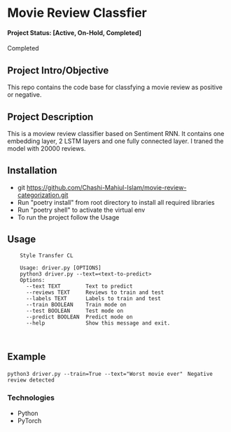# Movie Review Classfier 

#### Project Status: [Active, On-Hold, Completed]
Completed

## Project Intro/Objective
This repo contains the code base for classfying a movie review as positive or negative. 

## Project Description
This is a moview review classifier based on Sentiment RNN. It contains one embedding layer, 2 LSTM layers and one fully connected layer.  I traned the model with 20000 reviews.

## Installation   
 * git https://github.com/Chashi-Mahiul-Islam/movie-review-categorization.git
 * Run "poetry install" from root directory to install all required libraries
 * Run "poetry shell" to activate the virtual env
 * To run the project follow the Usage
 
## Usage
```
    Style Transfer CL
    
    Usage: driver.py [OPTIONS]
    python3 driver.py --text=<text-to-predict>
	Options:
	  --text TEXT        Text to predict
	  --reviews TEXT     Reviews to train and test
	  --labels TEXT      Labels to train and test
	  --train BOOLEAN    Train mode on
	  --test BOOLEAN     Test mode on
	  --predict BOOLEAN  Predict mode on
	  --help             Show this message and exit.



```

## Example

``` python3 driver.py --train=True --text="Worst movie ever"  ``` 
``` Negative review detected ```


### Technologies
* Python
* PyTorch




